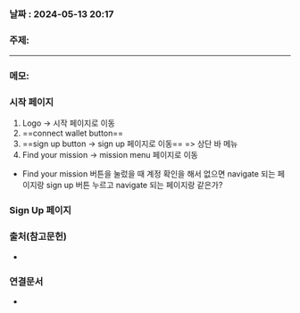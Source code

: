 
### 날짜 : 2024-05-13 20:17

### 주제: 

---
### 메모: 
### 시작 페이지
1. Logo $\rightarrow$ 시작 페이지로 이동
2. ==connect wallet button== 
3. ==sign up button $\rightarrow$ sign up 페이지로 이동== => 상단 바 메뉴
4. Find your mission $\rightarrow$ mission menu 페이지로 이동

- Find your mission 버튼을 눌렀을 때 계정 확인을 해서 없으면 navigate 되는 페이지랑 sign up 버튼 누르고 navigate 되는 페이지랑 같은가?

###  Sign Up 페이지

### 출처(참고문헌)
-

### 연결문서
-